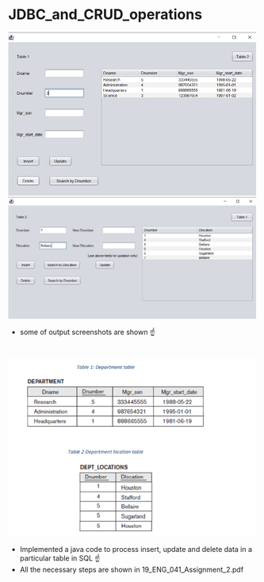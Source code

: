 # JDBC_and_CRUD_operations

<img src="output_screenshots/DEPARTMENT_before_delete.png" width="500" > <img src="output_screenshots/DEPT_LOCATIONS_before_delete.png" width="500" >

* some of output screenshots are shown :point_up:
#

<img src="output_screenshots/Screenshot%20(876).png" width="500" >

* Implemented a java code to process insert, update and delete data in a particular table in SQL :point_up:
* All the necessary steps are shown in 19_ENG_041_Assignment_2.pdf
